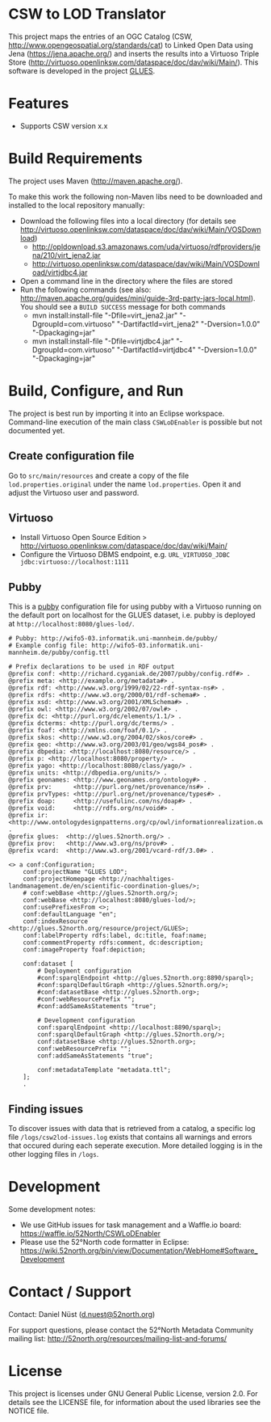 # CSW to LOD Translator

This project maps the entries of an OGC Catalog (CSW, http://www.opengeospatial.org/standards/cat) to Linked Open Data using Jena (https://jena.apache.org/) and inserts the results into a Virtuoso Triple Store (http://virtuoso.openlinksw.com/dataspace/doc/dav/wiki/Main/). This software is developed in the project [GLUES](https://wiki.52north.org/bin/view/Projects/GLUES).

# Features

* Supports CSW version x.x

# Build Requirements

The project uses Maven (http://maven.apache.org/).

To make this work the following non-Maven libs need to be downloaded and installed to the local repository manually:

* Download the following files into a local directory (for details see http://virtuoso.openlinksw.com/dataspace/doc/dav/wiki/Main/VOSDownload)
  * http://opldownload.s3.amazonaws.com/uda/virtuoso/rdfproviders/jena/210/virt_jena2.jar
  * http://virtuoso.openlinksw.com/dataspace/dav/wiki/Main/VOSDownload/virtjdbc4.jar
* Open a command line in the directory where the files are stored
* Run the following commands (see also: http://maven.apache.org/guides/mini/guide-3rd-party-jars-local.html). You should see a ``BUILD SUCCESS`` message for both commands
  * mvn install:install-file "-Dfile=virt_jena2.jar" "-DgroupId=com.virtuoso" "-DartifactId=virt_jena2" "-Dversion=1.0.0" "-Dpackaging=jar"
  * mvn install:install-file "-Dfile=virtjdbc4.jar" "-DgroupId=com.virtuoso" "-DartifactId=virtjdbc4" "-Dversion=1.0.0" "-Dpackaging=jar"

# Build, Configure, and Run

The project is best run by importing it into an Eclipse workspace. Command-line execution of the main class ``CSWLoDEnabler`` is  possible but not documented yet.

## Create configuration file

Go to ``src/main/resources`` and create a copy of the file ``lod.properties.original`` under the name ``lod.properties``. Open it and adjust the Virtuoso user and password.

## Virtuoso

* Install Virtuoso Open Source Edition > http://virtuoso.openlinksw.com/dataspace/doc/dav/wiki/Main/
* Configure the Virtuoso DBMS endpoint, e.g. ``URL_VIRTUOSO_JDBC jdbc:virtuoso://localhost:1111`` 

## Pubby

This is a [pubby](http://wifo5-03.informatik.uni-mannheim.de/pubby/) configuration file for using pubby with a Virtuoso running on the default port on localhost for the GLUES dataset, i.e. pubby is deployed at ``http://localhost:8080/glues-lod/``.

```
# Pubby: http://wifo5-03.informatik.uni-mannheim.de/pubby/
# Example config file: http://wifo5-03.informatik.uni-mannheim.de/pubby/config.ttl

# Prefix declarations to be used in RDF output
@prefix conf: <http://richard.cyganiak.de/2007/pubby/config.rdf#> .
@prefix meta: <http://example.org/metadata#> .
@prefix rdf: <http://www.w3.org/1999/02/22-rdf-syntax-ns#> .
@prefix rdfs: <http://www.w3.org/2000/01/rdf-schema#> .
@prefix xsd: <http://www.w3.org/2001/XMLSchema#> .
@prefix owl: <http://www.w3.org/2002/07/owl#> .
@prefix dc: <http://purl.org/dc/elements/1.1/> .
@prefix dcterms: <http://purl.org/dc/terms/> .
@prefix foaf: <http://xmlns.com/foaf/0.1/> .
@prefix skos: <http://www.w3.org/2004/02/skos/core#> .
@prefix geo: <http://www.w3.org/2003/01/geo/wgs84_pos#> .
@prefix dbpedia: <http://localhost:8080/resource/> .
@prefix p: <http://localhost:8080/property/> .
@prefix yago: <http://localhost:8080/class/yago/> .
@prefix units: <http://dbpedia.org/units/> .
@prefix geonames: <http://www.geonames.org/ontology#> .
@prefix prv:      <http://purl.org/net/provenance/ns#> .
@prefix prvTypes: <http://purl.org/net/provenance/types#> .
@prefix doap:     <http://usefulinc.com/ns/doap#> .
@prefix void:     <http://rdfs.org/ns/void#> .
@prefix ir:       <http://www.ontologydesignpatterns.org/cp/owl/informationrealization.owl#> .
@prefix glues:	<http://glues.52north.org/> .
@prefix prov:	<http://www.w3.org/ns/prov#> .
@prefix vcard:	<http://www.w3.org/2001/vcard-rdf/3.0#> .

<> a conf:Configuration;
    conf:projectName "GLUES LOD";
    conf:projectHomepage <http://nachhaltiges-landmanagement.de/en/scientific-coordination-glues/>;
	# conf:webBase <http://glues.52north.org/>;
    conf:webBase <http://localhost:8080/glues-lod/>;
    conf:usePrefixesFrom <>;
    conf:defaultLanguage "en";
    conf:indexResource <http://glues.52north.org/resource/project/GLUES>;
	conf:labelProperty rdfs:label, dc:title, foaf:name;
	conf:commentProperty rdfs:comment, dc:description;
	conf:imageProperty foaf:depiction;
	
    conf:dataset [
		# Deployment configuration
        #conf:sparqlEndpoint <http://glues.52north.org:8890/sparql>;
        #conf:sparqlDefaultGraph <http://glues.52north.org/>;
        #conf:datasetBase <http://glues.52north.org>;
        #conf:webResourcePrefix "";
		#conf:addSameAsStatements "true";

		# Development configuration
		conf:sparqlEndpoint <http://localhost:8890/sparql>;
        conf:sparqlDefaultGraph <http://glues.52north.org/>;
        conf:datasetBase <http://glues.52north.org>;
        conf:webResourcePrefix "";
		conf:addSameAsStatements "true";
		
        conf:metadataTemplate "metadata.ttl";
    ];
    .
```

## Finding issues

To discover issues with data that is retrieved from a catalog, a specific log file ``/logs/csw2lod-issues.log`` exists that contains all warnings and errors that occured during each seperate execution. More detailed logging is in the other logging files in ``/logs``.

# Development

Some development notes:

* We use GitHub issues for task management and a Waffle.io board: https://waffle.io/52North/CSWLoDEnabler
* Please use the 52°North code formatter in Eclipse: https://wiki.52north.org/bin/view/Documentation/WebHome#Software_Development

# Contact / Support

Contact: Daniel Nüst (d.nuest@52north.org)

For support questions, please contact the 52°North Metadata Community mailing list: http://52north.org/resources/mailing-list-and-forums/

# License

This project is licenses under GNU General Public License, version 2.0. For details see the LICENSE file, for information about the used libraries see the NOTICE file.